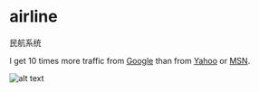 # airline
民航系统


I get 10 times more traffic from [Google][1] than from
[Yahoo][2] or [MSN][3].

[1]: https://github.com/davidocean/airline/blob/master/air.html "Google"
[2]: http://search.yahoo.com/ "Yahoo Search"
[3]: http://search.msn.com/ "MSN Search"

![alt text](http://s.cn.bing.net/az/hprichbg/rb/JuneauXmas_ZH-CN13726790431_1920x1080.jpg "hehe")
